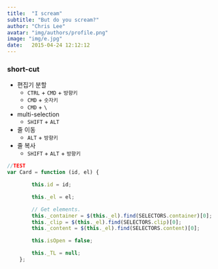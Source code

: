 ```yaml
---
title:  "I scream"
subtitle: "But do you scream?"
author: "Chris Lee"
avatar: "img/authors/profile.png"
image: "img/e.jpg"
date:   2015-04-24 12:12:12
---
```


### short-cut
- 편집기 분할
  - `CTRL` + `CMD` +  `방향키`
  - `CMD` + `숫자키`
  - `CMD` + `\`
- multi-selection
  - `SHIFT` + `ALT`
- 줄 이동
  - `ALT` + `방향키`
- 줄 복사
  - `SHIFT` + `ALT` + `방향키`

```javascript
//TEST
var Card = function (id, el) {

        this.id = id;

        this._el = el;

        // Get elements.
        this._container = $(this._el).find(SELECTORS.container)[0];
        this._clip = $(this._el).find(SELECTORS.clip)[0];
        this._content = $(this._el).find(SELECTORS.content)[0];

        this.isOpen = false;

        this._TL = null;
    };
```
